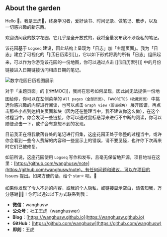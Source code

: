 ## **About the garden**

Hello 👋，我是王虎🐯，终身学习者，爱好读书、时间记录、做笔记、散步，以及一切感兴趣的新东西。

欢迎访问我的数字花园，它几乎是全开放式的，我将全量发布我不涉隐私的笔记。

该花园基于 `Logseq` 建设，因此结构上呈现为「日志」加「主题页面」。我为「日志」建立了可视化的「[[🗓️日历索引]]」，它以如下形式将我的所有「日志」组织起来，可以作为你游览该花园的一份地图，你可以通过点击 [[🗓️日历索引]] 中的月份链接进入日期链接访问相应日期的笔记。

![数字花园日历视图展示](https://cdn.jsdelivr.net/gh/wanghusw/Pic//DigitalGarden/数字花园日历视图展示.gif)

对于「主题页面」的 [[🗺️MOC]]，我尚在思考如何呈现，因此尚无法提供一份地图给你，你可以在左侧菜单的 `All pages（全部页面）`、`FAVORITES（收藏页面）` 中挑选你感兴趣的内容进行阅读，也可以点击 `Graph view（图谱视角）` 展开图谱，再点击那些小点到达相关页面和块（因为还在整理当中，我不建议你这么做），在这个过程当中，你会发现一些链接，你可以通过鼠标悬浮来进行不中断的阅读，你可以随便点击一下，或许会有意想不到的发现。

目前我正在将我散落各处的笔记进行归集，这座花园正处于修整的过程当中，或许你会看到一些令人费解的内容和一些显示上的错误，请不要见怪，也许你下次再来时它们已被修复。

如前所说，这座花园使用 `Logseq` 写作和发布，且毫无保留地开源，项目地址在这里：[https://github.com/wanghusw/note](https://github.com/wanghusw/note)，有任何问题和建议，可以在项目的 Issues 提出。如果方便的话，给个 star⭐ 呗。🙏

如果你发现了令人不适的内容，或我的个人隐私，或链接显示空白，请告知我，万分感谢🦀🦀！你可以通过以下方式联系到我：

* **微信**：wanghusw
* **公众号**：社工王虎（wanghuswer）
* **Blog**：[https://wanghusw.github.io](https://wanghusw.github.io)
* **GitHub**：[https://github.com/wanghusw](https://github.com/wanghusw)
* **即刻**：王虎